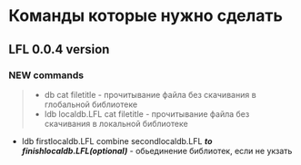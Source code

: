 # Команды которые нужно сделать

## LFL 0.0.4 version
### NEW commands

> * db cat filetitle - прочитывание файла без скачивания в глобальной библиотеке
> * ldb localdb.LFL cat filetitle - прочитывание файла без скачивания в локальной библиотеке
* ldb firstlocaldb.LFL combine secondlocaldb.LFL ***to finishlocaldb.LFL(optional)*** - обьединение библиотек, если не укзать 

